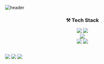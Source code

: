 ![header](https://capsule-render.vercel.app/api?type=Waving&color=D1B2FF&height=150&section=header&text=hamjeehyun&fontSize=70&animation=twinkling)



<h3 align="center"> ⚒ Tech Stack </h3>
<p align="center">
<img src="https://img.shields.io/badge/Java-007396?style=flat-square&logo=Java&logoColor=white" center/></a> 
<img src="https://img.shields.io/badge/JavaScript-F7DF1E?style=flat-square&logo=JavaScript&logoColor=white"/></a> 
<br>
<img src="https://img.shields.io/badge/SpringBoot-6DB33F?style=flat-square&logo=SpringBoot&logoColor=white"/></a> 
<br>
<img src="https://img.shields.io/badge/React-61DAFB?style=flat-square&logo=React&logoColor=white"/></a> 
<img src="https://img.shields.io/badge/Redux-764ABC?style=flat-square&logo=Redux&logoColor=white"/></a> 
</p>
<br>
<span align="center">
<img src="https://github-readme-stats.vercel.app/api?username=hamjeehyun&show_icons=true">
<img src="https://github-readme-stats.vercel.app/api/top-langs/?username=hamjeehyun&layout=compact">
<img src="http://mazassumnida.wtf/api/v2/generate_badge?boj=should">
</span>
